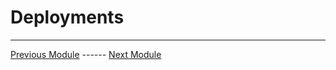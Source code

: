 # Deployments

---
[Previous Module](08_customizing_community_cookbooks.md) ------ [Next Module](10_roles.md)
